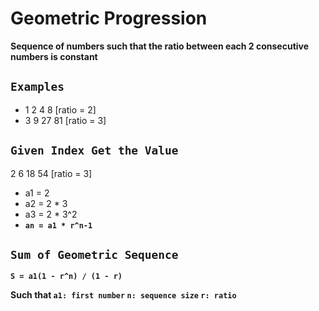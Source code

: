 # Geometric Progression
**Sequence of numbers such that the ratio between each 2 consecutive numbers is constant**

## `Examples`
- 1 2 4 8 [ratio = 2]
- 3 9 27 81 [ratio = 3]

## `Given Index Get the Value`
2 6 18 54 [ratio = 3]
- a1 = 2
- a2 = 2 * 3
- a3 = 2 * 3^2
- **`an = a1 * r^n-1`**

## `Sum of Geometric Sequence`
**`S = a1(1 - r^n) / (1 - r)`**

**Such that `a1: first number` `n: sequence size` `r: ratio`**
